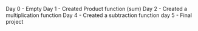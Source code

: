 Day 0 - Empty
Day 1 - Created Product function (sum)
Day 2 - Created a multiplication function
Day 4 - Created a subtraction function
day 5 - Final project